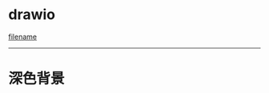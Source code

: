 # drawio

[filename](https://cdn.jsdelivr.net/npm/docsify-drawio/test.drawio ':include :type=code')

-----

# 深色背景 <!-- 深色背景 -->
<link rel="stylesheet" href="//cdn.jsdelivr.net/npm/docsify/themes/dark.css" />

